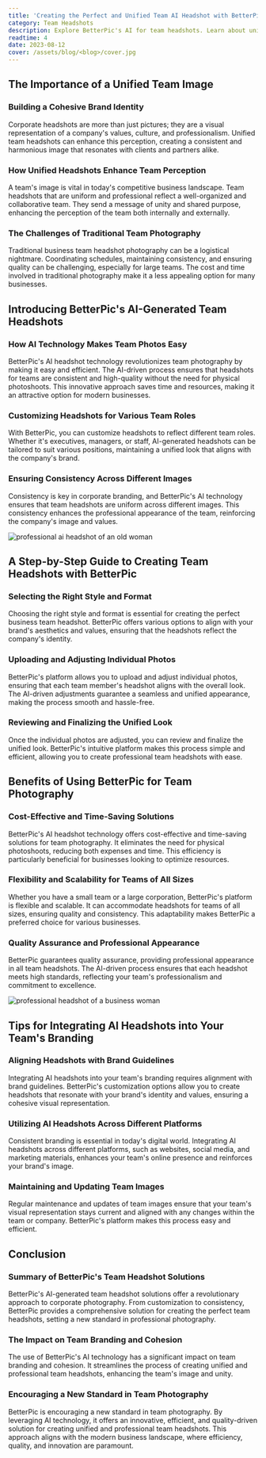 ```yaml
---
title: 'Creating the Perfect and Unified Team AI Headshot with BetterPic'
category: Team Headshots
description: Explore BetterPic's AI for team headshots. Learn about unified images, AI benefits, a step-by-step guide, integration tips, and the impact on branding.
readtime: 4
date: 2023-08-12
cover: /assets/blog/<blog>/cover.jpg
---
```

## The Importance of a Unified Team Image

### Building a Cohesive Brand Identity

Corporate headshots are more than just pictures; they are a visual representation of a company's values, culture, and professionalism. Unified team headshots can enhance this perception, creating a consistent and harmonious image that resonates with clients and partners alike.

### How Unified Headshots Enhance Team Perception

A team's image is vital in today's competitive business landscape. Team headshots that are uniform and professional reflect a well-organized and collaborative team. They send a message of unity and shared purpose, enhancing the perception of the team both internally and externally.

### The Challenges of Traditional Team Photography

Traditional business team headshot photography can be a logistical nightmare. Coordinating schedules, maintaining consistency, and ensuring quality can be challenging, especially for large teams. The cost and time involved in traditional photography make it a less appealing option for many businesses.

## Introducing BetterPic's AI-Generated Team Headshots

### How AI Technology Makes Team Photos Easy

BetterPic's AI headshot technology revolutionizes team photography by making it easy and efficient. The AI-driven process ensures that headshots for teams are consistent and high-quality without the need for physical photoshoots. This innovative approach saves time and resources, making it an attractive option for modern businesses.

### Customizing Headshots for Various Team Roles

With BetterPic, you can customize headshots to reflect different team roles. Whether it's executives, managers, or staff, AI-generated headshots can be tailored to suit various positions, maintaining a unified look that aligns with the company's brand.

### Ensuring Consistency Across Different Images

Consistency is key in corporate branding, and BetterPic's AI technology ensures that team headshots are uniform across different images. This consistency enhances the professional appearance of the team, reinforcing the company's image and values.

![professional ai headshot of an old woman](https://www.betterpic.io/_vercel/image?url=/assets/blog/media/model-examples-1/betterpic-generated-headshot-108.jpg&w=768&q=70)

## A Step-by-Step Guide to Creating Team Headshots with BetterPic

### Selecting the Right Style and Format

Choosing the right style and format is essential for creating the perfect business team headshot. BetterPic offers various options to align with your brand's aesthetics and values, ensuring that the headshots reflect the company's identity.

### Uploading and Adjusting Individual Photos

BetterPic's platform allows you to upload and adjust individual photos, ensuring that each team member's headshot aligns with the overall look. The AI-driven adjustments guarantee a seamless and unified appearance, making the process smooth and hassle-free.

### Reviewing and Finalizing the Unified Look

Once the individual photos are adjusted, you can review and finalize the unified look. BetterPic's intuitive platform makes this process simple and efficient, allowing you to create professional team headshots with ease.

## Benefits of Using BetterPic for Team Photography

### Cost-Effective and Time-Saving Solutions

BetterPic's AI headshot technology offers cost-effective and time-saving solutions for team photography. It eliminates the need for physical photoshoots, reducing both expenses and time. This efficiency is particularly beneficial for businesses looking to optimize resources.

### Flexibility and Scalability for Teams of All Sizes

Whether you have a small team or a large corporation, BetterPic's platform is flexible and scalable. It can accommodate headshots for teams of all sizes, ensuring quality and consistency. This adaptability makes BetterPic a preferred choice for various businesses.

### Quality Assurance and Professional Appearance

BetterPic guarantees quality assurance, providing professional appearance in all team headshots. The AI-driven process ensures that each headshot meets high standards, reflecting your team's professionalism and commitment to excellence.

![professional headshot of a business woman](https://www.betterpic.io/_vercel/image?url=/assets/blog/media/model-examples-1/betterpic-generated-headshot-166.jpg&w=768&q=70)

## Tips for Integrating AI Headshots into Your Team's Branding

### Aligning Headshots with Brand Guidelines

Integrating AI headshots into your team's branding requires alignment with brand guidelines. BetterPic's customization options allow you to create headshots that resonate with your brand's identity and values, ensuring a cohesive visual representation.

### Utilizing AI Headshots Across Different Platforms

Consistent branding is essential in today's digital world. Integrating AI headshots across different platforms, such as websites, social media, and marketing materials, enhances your team's online presence and reinforces your brand's image.

### Maintaining and Updating Team Images

Regular maintenance and updates of team images ensure that your team's visual representation stays current and aligned with any changes within the team or company. BetterPic's platform makes this process easy and efficient.

## Conclusion

### Summary of BetterPic's Team Headshot Solutions

BetterPic's AI-generated team headshot solutions offer a revolutionary approach to corporate photography. From customization to consistency, BetterPic provides a comprehensive solution for creating the perfect team headshots, setting a new standard in professional photography.

### The Impact on Team Branding and Cohesion

The use of BetterPic's AI technology has a significant impact on team branding and cohesion. It streamlines the process of creating unified and professional team headshots, enhancing the team's image and unity.

### Encouraging a New Standard in Team Photography

BetterPic is encouraging a new standard in team photography. By leveraging AI technology, it offers an innovative, efficient, and quality-driven solution for creating unified and professional team headshots. This approach aligns with the modern business landscape, where efficiency, quality, and innovation are paramount.
